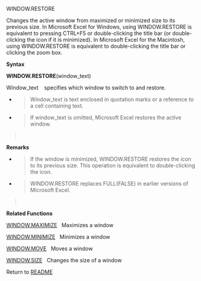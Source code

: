 WINDOW.RESTORE

Changes the active window from maximized or minimized size to its
previous size. In Microsoft Excel for Windows, using WINDOW.RESTORE is
equivalent to pressing CTRL+F5 or double-clicking the title bar (or
double-clicking the icon if it is minimized). In Microsoft Excel for the
Macintosh, using WINDOW.RESTORE is equivalent to double-clicking the
title bar or clicking the zoom box.

**Syntax**

**WINDOW.RESTORE**(window\_text)

Window\_text    specifies which window to switch to and restore.

  - > Window\_text is text enclosed in quotation marks or a reference to
    > a cell containing text.

  - > If window\_text is omitted, Microsoft Excel restores the active
    > window.

>  

**Remarks**

  - > If the window is minimized, WINDOW.RESTORE restores the icon to
    > its previous size. This operation is equivalent to double-clicking
    > the icon.

  - > WINDOW.RESTORE replaces FULL(FALSE) in earlier versions of
    > Microsoft Excel.

>  

**Related Functions**

[WINDOW.MAXIMIZE](WINDOW.MAXIMIZE.md)   Maximizes a window

[WINDOW.MINIMIZE](WINDOW.MINIMIZE.md)   Minimizes a window

[WINDOW.MOVE](WINDOW.MOVE.md)   Moves a window

[WINDOW.SIZE](WINDOW.SIZE.md)   Changes the size of a window



Return to [README](README.md)

